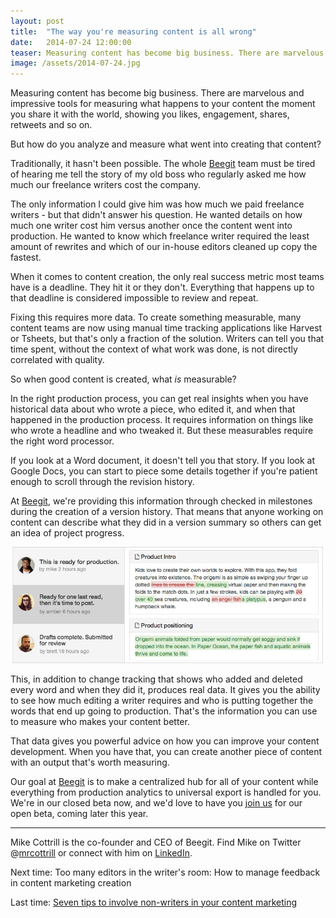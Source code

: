 ```yaml
---
layout: post
title:  "The way you're measuring content is all wrong"
date:   2014-07-24 12:00:00
teaser: Measuring content has become big business. There are marvelous and impressive tools for measuring what happens to your content the moment you share it with the world, showing you likes, engagement, shares, retweets and so on.  But how do you analyze and measure what went into creating that content? 
image: /assets/2014-07-24.jpg
---
```


Measuring content has become big business. There are marvelous and impressive tools for measuring what happens to your content the moment you share it with the world, showing you likes, engagement, shares, retweets and so on. 

But how do you analyze and measure what went into creating that content? 

Traditionally, it hasn't been possible. The whole [Beegit](https://beegit.com) team must be tired of hearing me tell the story of my old boss who regularly asked me how much our freelance writers cost the company. 

The only information I could give him was how much we paid freelance writers - but that didn't answer his question. He wanted details on how much one writer cost him versus another once the content went into production. He wanted to know which freelance writer required the least amount of rewrites and which of our in-house editors cleaned up copy the fastest. 

When it comes to content creation, the only real success metric most teams have is a deadline. They hit it or they don't. Everything that happens up to that deadline is considered impossible to review and repeat. 

Fixing this requires more data. To create something measurable, many content teams are now using manual time tracking applications like Harvest or Tsheets, but that's only a fraction of the solution. Writers can tell you that time spent, without the context of what work was done, is not directly correlated with quality.

So when good content is created, what *is* measurable? 

In the right production process, you can get real insights when you have historical data about who wrote a piece, who edited it, and when that happened in the production process. It requires information on things like who wrote a headline and who tweaked it. But these measurables require the right word processor. 

If you look at a Word document, it doesn't tell you that story. If you look at Google Docs, you can start to piece some details together if you're patient enough to scroll through the revision history. 

At [Beegit](https://beegit.com), we're providing this information through checked in milestones during the creation of a version history. That means that anyone working on content can describe what they did in a version summary so others can get an idea of project progress.

![Versioning](/assets/versioning.jpg)

This, in addition to change tracking that shows who added and deleted every word and when they did it, produces real data. It gives you the ability to see how much editing a writer requires and who is putting together the words that end up going to production. That's the information you can use to measure who makes your content better.

That data gives you powerful advice on how you can improve your content development. When you have that, you can create another piece of content with an output that's worth measuring. 

Our goal at [Beegit](https://beegit.com/) is to make a centralized hub for  all of your content while everything from production analytics to universal export is handled for you. We're in our closed beta now, and we'd love to have you [join us](https://beegit.com) for our open beta, coming later this year. 

____
Mike Cottrill is the co-founder and CEO of Beegit. Find Mike on Twitter @[mrcottrill](https://twitter.com/mrcottrill) or connect with him on [LinkedIn](https://www.linkedin.com/in/mikecottrill).

Next time: Too many editors in the writer's room: How to manage feedback in content marketing creation

Last time: [Seven tips to involve non-writers in your content marketing](http://blog.beegit.com/2014/07/03/seven-tips/)
